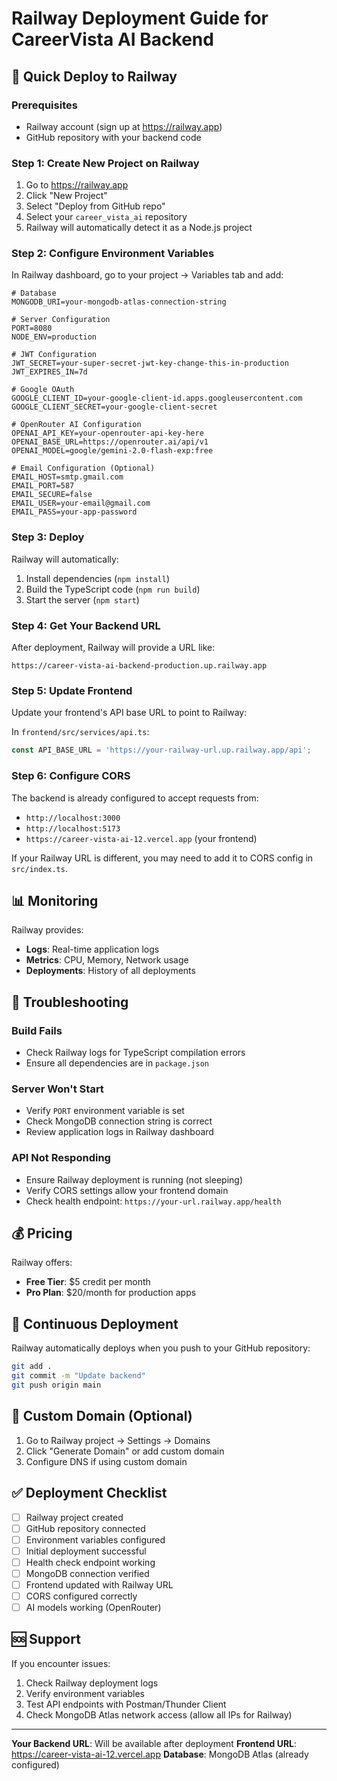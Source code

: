 # Railway Deployment Guide for CareerVista AI Backend

## 🚀 Quick Deploy to Railway

### Prerequisites
- Railway account (sign up at https://railway.app)
- GitHub repository with your backend code

### Step 1: Create New Project on Railway

1. Go to https://railway.app
2. Click "New Project"
3. Select "Deploy from GitHub repo"
4. Select your `career_vista_ai` repository
5. Railway will automatically detect it as a Node.js project

### Step 2: Configure Environment Variables

In Railway dashboard, go to your project → Variables tab and add:

```env
# Database
MONGODB_URI=your-mongodb-atlas-connection-string

# Server Configuration
PORT=8080
NODE_ENV=production

# JWT Configuration
JWT_SECRET=your-super-secret-jwt-key-change-this-in-production
JWT_EXPIRES_IN=7d

# Google OAuth
GOOGLE_CLIENT_ID=your-google-client-id.apps.googleusercontent.com
GOOGLE_CLIENT_SECRET=your-google-client-secret

# OpenRouter AI Configuration
OPENAI_API_KEY=your-openrouter-api-key-here
OPENAI_BASE_URL=https://openrouter.ai/api/v1
OPENAI_MODEL=google/gemini-2.0-flash-exp:free

# Email Configuration (Optional)
EMAIL_HOST=smtp.gmail.com
EMAIL_PORT=587
EMAIL_SECURE=false
EMAIL_USER=your-email@gmail.com
EMAIL_PASS=your-app-password
```

### Step 3: Deploy

Railway will automatically:
1. Install dependencies (`npm install`)
2. Build the TypeScript code (`npm run build`)
3. Start the server (`npm start`)

### Step 4: Get Your Backend URL

After deployment, Railway will provide a URL like:
```
https://career-vista-ai-backend-production.up.railway.app
```

### Step 5: Update Frontend

Update your frontend's API base URL to point to Railway:

In `frontend/src/services/api.ts`:
```typescript
const API_BASE_URL = 'https://your-railway-url.up.railway.app/api';
```

### Step 6: Configure CORS

The backend is already configured to accept requests from:
- `http://localhost:3000`
- `http://localhost:5173`
- `https://career-vista-ai-12.vercel.app` (your frontend)

If your Railway URL is different, you may need to add it to CORS config in `src/index.ts`.

## 📊 Monitoring

Railway provides:
- **Logs**: Real-time application logs
- **Metrics**: CPU, Memory, Network usage
- **Deployments**: History of all deployments

## 🔧 Troubleshooting

### Build Fails
- Check Railway logs for TypeScript compilation errors
- Ensure all dependencies are in `package.json`

### Server Won't Start
- Verify `PORT` environment variable is set
- Check MongoDB connection string is correct
- Review application logs in Railway dashboard

### API Not Responding
- Ensure Railway deployment is running (not sleeping)
- Verify CORS settings allow your frontend domain
- Check health endpoint: `https://your-url.railway.app/health`

## 💰 Pricing

Railway offers:
- **Free Tier**: $5 credit per month
- **Pro Plan**: $20/month for production apps

## 🔄 Continuous Deployment

Railway automatically deploys when you push to your GitHub repository:
```bash
git add .
git commit -m "Update backend"
git push origin main
```

## 📝 Custom Domain (Optional)

1. Go to Railway project → Settings → Domains
2. Click "Generate Domain" or add custom domain
3. Configure DNS if using custom domain

## ✅ Deployment Checklist

- [ ] Railway project created
- [ ] GitHub repository connected
- [ ] Environment variables configured
- [ ] Initial deployment successful
- [ ] Health check endpoint working
- [ ] MongoDB connection verified
- [ ] Frontend updated with Railway URL
- [ ] CORS configured correctly
- [ ] AI models working (OpenRouter)

## 🆘 Support

If you encounter issues:
1. Check Railway deployment logs
2. Verify environment variables
3. Test API endpoints with Postman/Thunder Client
4. Check MongoDB Atlas network access (allow all IPs for Railway)

---

**Your Backend URL**: Will be available after deployment
**Frontend URL**: https://career-vista-ai-12.vercel.app
**Database**: MongoDB Atlas (already configured)
